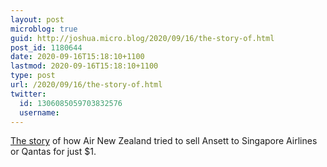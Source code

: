 ```yaml
---
layout: post
microblog: true
guid: http://joshua.micro.blog/2020/09/16/the-story-of.html
post_id: 1180644
date: 2020-09-16T15:18:10+1100
lastmod: 2020-09-16T15:18:10+1100
type: post
url: /2020/09/16/the-story-of.html
twitter:
  id: 1306085059703832576
  username: 
---
```

[The story](http://www.tertangala.net/absolutely-devastated/) of how Air New Zealand tried to sell Ansett to Singapore Airlines or Qantas for just $1.
